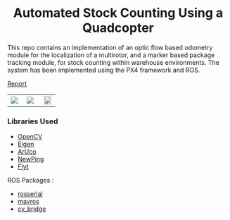 <h1 align="center">Automated Stock Counting Using a Quadcopter</h1>
This repo contains an implementation of an optic flow based odometry module for the localization of a multirotor, and a marker based package tracking module, for stock counting within warehouse environments. The system has been implemented using the PX4 framework and ROS.

[Report](http://karnikram.info/papers/thesis.pdf)

<table border="0" cellspacing="10">
  <tr>
    <td width="33%"><img src="https://github.com/karnikram/warehouse-quadcopter/blob/master/images/FrontView.jpg"/></td>
    <td width="33%"><img src="https://github.com/karnikram/warehouse-quadcopter/blob/master/images/MarkerDetSetup.jpg"</td>
    <td width="33%" align="center"><img src="https://github.com/karnikram/warehouse-quadcopter/blob/master/images/Traj.jpg" width="90%"/></td>
  </tr>
</table>

### Libraries Used
* [OpenCV](https://github.com/opencv/opencv)
* [Eigen](http://eigen.tuxfamily.org/)
* [ArUco](https://www.uco.es/investiga/grupos/ava/node/26)
* [NewPing](https://github.com/PaulStoffregen/NewPing)
* [Flyt](http://docs.flytbase.com/)


ROS Packages : 
* [rosserial](http://wiki.ros.org/rosserial)
* [mavros](http://wiki.ros.org/mavros)
* [cv_bridge](http://wiki.ros.org/cv_bridge)

